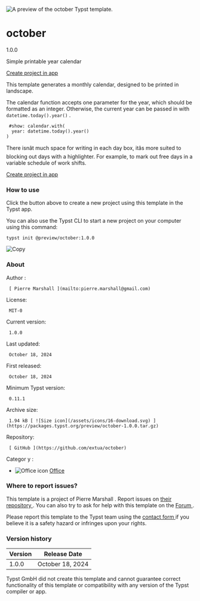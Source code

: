 ![A preview of the october Typst
template.](https://packages.typst.org/preview/thumbnails/october-1.0.0-small.webp)

#  october

1.0.0

Simple printable year calendar

[ Create project in app ](/app?template=october&version=1.0.0)

This template generates a monthly calendar, designed to be printed in
landscape.

The calendar function accepts one parameter for the year, which should be
formatted as an integer. Otherwise, the current year can be passed in with `
datetime.today().year() ` .

    
    
     #show: calendar.with(
      year: datetime.today().year()
    )
    

There isnât much space for writing in each day box, itâs more suited to
blocking out days with a highlighter. For example, to mark out free days in a
variable schedule of work shifts.

[ Create project in app ](/app?template=october&version=1.0.0)

###  How to use

Click the button above to create a new project using this template in the
Typst app.

You can also use the Typst CLI to start a new project on your computer using
this command:

    
    
    typst init @preview/october:1.0.0

![Copy](/assets/icons/16-copy.svg)

###  About

Author  :

     [ Pierre Marshall ](mailto:pierre.marshall@gmail.com)
License:

     MIT-0 
Current version:

     1.0.0 
Last updated:

     October 18, 2024 
First released:

     October 18, 2024 
Minimum Typst version:

     0.11.1 
Archive size:

     1.94 kB [ ![Size icon](/assets/icons/16-download.svg) ](https://packages.typst.org/preview/october-1.0.0.tar.gz)
Repository:

     [ GitHub ](https://github.com/extua/october)
Categor  y  :

    

  * ![Office icon](/assets/icons/16-envelope.svg) [ Office ](https://typst.app/universe/search/?category=office)

###  Where to report issues?

This  template  is a project of  Pierre Marshall  .  Report issues on  [ their
repository ](https://github.com/extua/october) .  You can also try to ask for
help with this  template  on the  [ Forum ](https://forum.typst.app) .

Please report this  template  to the Typst team using the  [ contact form
](https://typst.app/contact) if you believe it is a safety hazard or infringes
upon your rights.

###  Version history

Version  |  Release Date   
---|---  
1.0.0  |  October 18, 2024   
  
Typst GmbH did not create this  template  and cannot guarantee correct
functionality of this  template  or compatibility with any version of the
Typst compiler or app.

